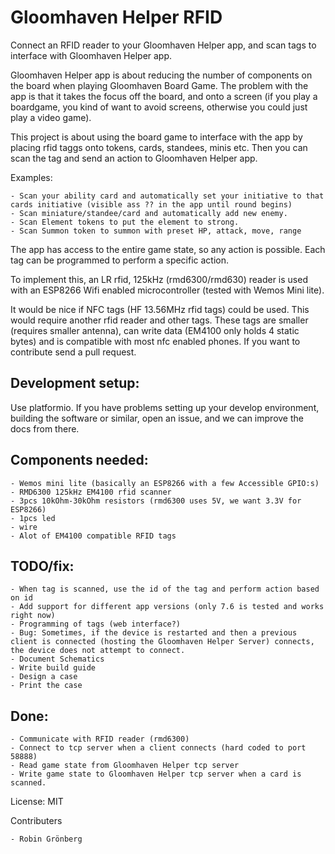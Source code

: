 Gloomhaven Helper RFID
=

Connect an RFID reader to your Gloomhaven Helper app, and scan tags to interface with Gloomhaven Helper app.

Gloomhaven Helper app is about reducing the number of components on the board when playing Gloomhaven Board Game. The problem with the app is that it takes the focus off the board, and onto a screen (if you play a boardgame, you kind of want to avoid screens, otherwise you could just play a video game).

This project is about using the board game to interface with the app by placing rfid taggs onto tokens, cards, standees, minis etc. Then you can scan the tag and send an action to Gloomhaven Helper app.

Examples:

    - Scan your ability card and automatically set your initiative to that cards initiative (visible ass ?? in the app until round begins)
    - Scan miniature/standee/card and automatically add new enemy.
    - Scan Element tokens to put the element to strong.
    - Scan Summon token to summon with preset HP, attack, move, range

The app has access to the entire game state, so any action is possible. Each tag can be programmed to perform a specific action.

To implement this, an LR rfid, 125kHz (rmd6300/rmd630) reader is used with an ESP8266 Wifi enabled microcontroller (tested with Wemos Mini lite).

It would be nice if NFC tags (HF 13.56MHz rfid tags) could be used. This would require another rfid reader and other tags. These tags are smaller (requires smaller antenna), can write data (EM4100 only holds 4 static bytes) and is compatible with most nfc enabled phones. If you want to contribute send a pull request.

Development setup:
-

Use platformio. If you have problems setting up your develop environment, building the software or similar, open an issue, and we can improve the docs from there.

Components needed:
-
    - Wemos mini lite (basically an ESP8266 with a few Accessible GPIO:s)
    - RMD6300 125kHz EM4100 rfid scanner
    - 3pcs 10kOhm-30kOhm resistors (rmd6300 uses 5V, we want 3.3V for ESP8266)
    - 1pcs led
    - wire
    - Alot of EM4100 compatible RFID tags

TODO/fix:
-
    - When tag is scanned, use the id of the tag and perform action based on id
    - Add support for different app versions (only 7.6 is tested and works right now)
    - Programming of tags (web interface?)
    - Bug: Sometimes, if the device is restarted and then a previous client is connected (hosting the Gloomhaven Helper Server) connects, the device does not attempt to connect.
    - Document Schematics
    - Write build guide
    - Design a case
    - Print the case

Done:
-
    - Communicate with RFID reader (rmd6300)
    - Connect to tcp server when a client connects (hard coded to port 58888)
    - Read game state from Gloomhaven Helper tcp server
    - Write game state to Gloomhaven Helper tcp server when a card is scanned.

License: MIT

Contributers

    - Robin Grönberg
